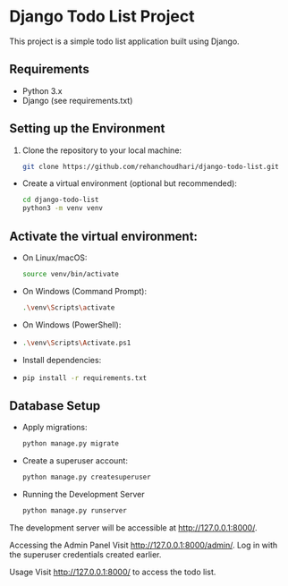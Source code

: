 # Django Todo List Project

This project is a simple todo list application built using Django.

## Requirements

- Python 3.x
- Django (see requirements.txt)

## Setting up the Environment

1. Clone the repository to your local machine:

   ```bash
   git clone https://github.com/rehanchoudhari/django-todo-list.git


- Create a virtual environment (optional but recommended):

   ```bash
   cd django-todo-list
   python3 -m venv venv


## Activate the virtual environment:

- On Linux/macOS:

   ```bash
   source venv/bin/activate

- On Windows (Command Prompt):

   ```bash
   .\venv\Scripts\activate

- On Windows (PowerShell):
- 
   ```bash
   .\venv\Scripts\Activate.ps1

- Install dependencies:
- 
   ```bash
   pip install -r requirements.txt


## Database Setup

- Apply migrations:

   ```bash
   python manage.py migrate

- Create a superuser account:
   ```bash
   python manage.py createsuperuser

- Running the Development Server
   ```bash
   python manage.py runserver

The development server will be accessible at http://127.0.0.1:8000/.


Accessing the Admin Panel
Visit http://127.0.0.1:8000/admin/.
Log in with the superuser credentials created earlier.

Usage
Visit http://127.0.0.1:8000/ to access the todo list.



